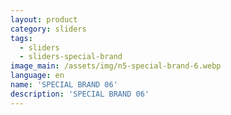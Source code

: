 ```yaml
---
layout: product
category: sliders
tags:
  - sliders
  - sliders-special-brand
image_main: /assets/img/n5-special-brand-6.webp
language: en
name: 'SPECIAL BRAND 06'
description: 'SPECIAL BRAND 06'
---
```

